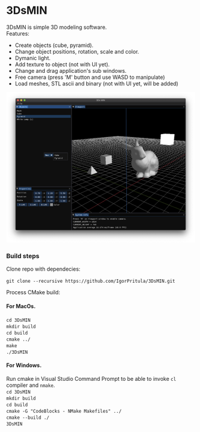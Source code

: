 # 3DsMIN

3DsMIN is simple 3D modeling software.  
Features:
* Create objects (cube, pyramid).
* Change object positions, rotation, scale and color.
* Dymanic light.
* Add texture to object (not with UI yet).
* Change and drag application's sub windows.
* Free camera (press 'M' button and use WASD to manipulate)
* Load meshes, STL ascii and binary (not with UI yet, will be added)

![alt text](https://raw.githubusercontent.com/IgorPritula/3DsMIN/master/Screenshot.png)




### Build steps

Clone repo with dependecies:

`git clone --recursive https://github.com/IgorPritula/3DsMIN.git`

Process CMake build:  
#### For MacOs. 
`cd 3DsMIN`  
`mkdir build`  
`cd build`  
`cmake ../`  
`make `  
`./3DsMIN`  

#### For Windows.  
Run cmake in Visual Studio Command Prompt to be able to invoke `cl` compiler and `nmake`.  
`cd 3DsMIN`  
`mkdir build`  
`cd build`  
`cmake -G "CodeBlocks - NMake Makefiles" ../`  
`cmake --build ./`  
`3DsMIN`  
